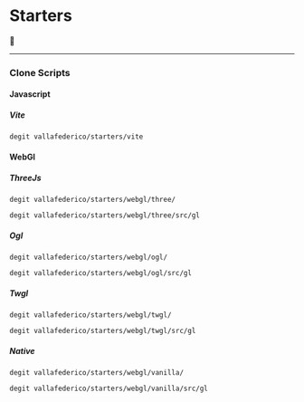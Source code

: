 # Starters

👀

---

### Clone Scripts

#### Javascript

##### Vite

```console
degit vallafederico/starters/vite
```

#### WebGl

##### ThreeJs

```console
degit vallafederico/starters/webgl/three/
```

```console
degit vallafederico/starters/webgl/three/src/gl
```

##### Ogl

```console
degit vallafederico/starters/webgl/ogl/
```

```console
degit vallafederico/starters/webgl/ogl/src/gl
```

##### Twgl

```console
degit vallafederico/starters/webgl/twgl/
```

```console
degit vallafederico/starters/webgl/twgl/src/gl
```

##### Native

```console
degit vallafederico/starters/webgl/vanilla/
```

```console
degit vallafederico/starters/webgl/vanilla/src/gl
```
